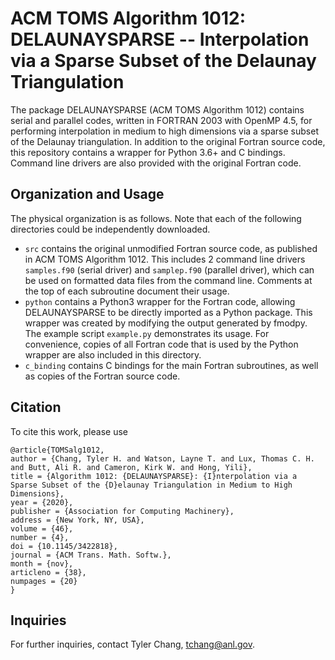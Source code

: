 # ACM TOMS Algorithm 1012: DELAUNAYSPARSE -- Interpolation via a Sparse Subset of the Delaunay Triangulation

The package DELAUNAYSPARSE (ACM TOMS Algorithm 1012) contains serial and
parallel codes, written in FORTRAN 2003 with OpenMP 4.5, for performing
interpolation in medium to high dimensions via a sparse subset of the
Delaunay triangulation. In addition to the original Fortran source code,
this repository contains a wrapper for Python 3.6+ and C bindings.
Command line drivers are also provided with the original Fortran code.

## Organization and Usage

The physical organization is as follows. Note that each of the following
directories could be independently downloaded.

 * `src` contains the original unmodified Fortran source code, as published
   in ACM TOMS Algorithm 1012. This includes 2 command line drivers
   `samples.f90` (serial driver) and `samplep.f90` (parallel driver), which
   can be used on formatted data files from the command line.
   Comments at the top of each subroutine document their usage.
 * `python` contains a Python3 wrapper for the Fortran code, allowing
   DELAUNAYSPARSE to be directly imported as a Python package. This wrapper
   was created by modifying the output generated by fmodpy. The example script
   `example.py` demonstrates its usage. For convenience, copies of all
   Fortran code that is used by the Python wrapper are also included in
   this directory.
 * `c_binding` contains C bindings for the main Fortran subroutines, as
   well as copies of the Fortran source code.

## Citation

To cite this work, please use

```
@article{TOMSalg1012,
author = {Chang, Tyler H. and Watson, Layne T. and Lux, Thomas C. H. and Butt, Ali R. and Cameron, Kirk W. and Hong, Yili},
title = {Algorithm 1012: {DELAUNAYSPARSE}: {I}nterpolation via a Sparse Subset of the {D}elaunay Triangulation in Medium to High Dimensions},
year = {2020},
publisher = {Association for Computing Machinery},
address = {New York, NY, USA},
volume = {46},
number = {4},
doi = {10.1145/3422818},
journal = {ACM Trans. Math. Softw.},
month = {nov},
articleno = {38},
numpages = {20}
}
```

## Inquiries

For further inquiries, contact
Tyler Chang, tchang@anl.gov.
